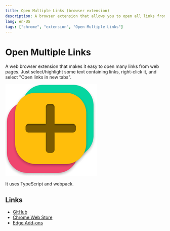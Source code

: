 ```yaml
---
title: Open Multiple Links (browser extension)
description: A browser extension that allows you to open all links from selected text at once 
lang: en-US
tags: ["chrome", "extension", "Open Multiple Links"]
---
```


# Open Multiple Links

A web browser extension that makes it easy to open many links from web pages.
Just select/highlight some text containing links, right-click it, and select
"Open links in new tabs".

![](../../../assets/open-multiple-links-logo.png)

It uses TypeScript and webpack.

## Links

- [GitHub](https://github.com/marcinjahn/open-multiple-links-browser-extension)
- [Chrome Web Store](https://chrome.google.com/webstore/detail/open-multiple-links/aihgofmdijjhegajmdomlafeiklofndl)
- [Edge Add-ons](https://microsoftedge.microsoft.com/addons/detail/open-multiple-links/edibnioojbnicoocokdokbmgblbnnbpe)